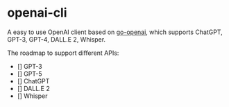 # openai-cli

A easy to use OpenAI client based on [go-openai](https://github.com/sashabaranov/go-openai), which supports ChatGPT, GPT-3, GPT-4, DALL.E 2, Whisper.

The roadmap to support different APIs:
- [] GPT-3
- [] GPT-5
- [] ChatGPT
- [] DALL.E 2
- [] Whisper